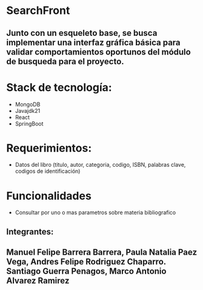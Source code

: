 # SearchFront

## Junto con un esqueleto base, se busca implementar una interfaz gráfica básica para validar comportamientos oportunos del módulo de busqueda para el proyecto.

# Stack de tecnología:
* MongoDB
* Javajdk21
* React
* SpringBoot

# Requerimientos:
* Datos del libro (titulo, autor, categoria, codigo, ISBN, palabras clave, codigos de identificación)

# Funcionalidades
* Consultar por uno o mas parametros sobre materia bibliografico


## Integrantes: 
## Manuel Felipe Barrera Barrera, Paula Natalia Paez Vega, Andres Felipe Rodriguez Chaparro. Santiago Guerra Penagos, Marco Antonio Alvarez Ramirez



